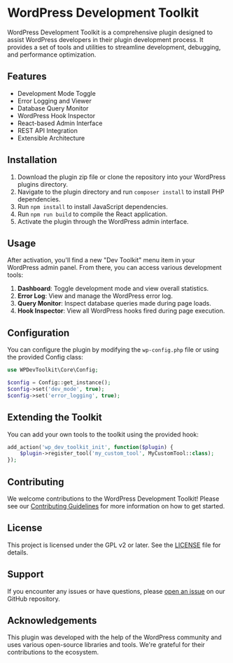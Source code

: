 # WordPress Development Toolkit

WordPress Development Toolkit is a comprehensive plugin designed to assist WordPress developers in their plugin development process. It provides a set of tools and utilities to streamline development, debugging, and performance optimization.

## Features

- Development Mode Toggle
- Error Logging and Viewer
- Database Query Monitor
- WordPress Hook Inspector
- React-based Admin Interface
- REST API Integration
- Extensible Architecture

## Installation

1. Download the plugin zip file or clone the repository into your WordPress plugins directory.
2. Navigate to the plugin directory and run `composer install` to install PHP dependencies.
3. Run `npm install` to install JavaScript dependencies.
4. Run `npm run build` to compile the React application.
5. Activate the plugin through the WordPress admin interface.

## Usage

After activation, you'll find a new "Dev Toolkit" menu item in your WordPress admin panel. From there, you can access various development tools:

1. **Dashboard**: Toggle development mode and view overall statistics.
2. **Error Log**: View and manage the WordPress error log.
3. **Query Monitor**: Inspect database queries made during page loads.
4. **Hook Inspector**: View all WordPress hooks fired during page execution.

## Configuration

You can configure the plugin by modifying the `wp-config.php` file or using the provided Config class:

```php
use WPDevToolkit\Core\Config;

$config = Config::get_instance();
$config->set('dev_mode', true);
$config->set('error_logging', true);
```

## Extending the Toolkit

You can add your own tools to the toolkit using the provided hook:

```php
add_action('wp_dev_toolkit_init', function($plugin) {
    $plugin->register_tool('my_custom_tool', MyCustomTool::class);
});
```

## Contributing

We welcome contributions to the WordPress Development Toolkit! Please see our [Contributing Guidelines](CONTRIBUTING.md) for more information on how to get started.

## License

This project is licensed under the GPL v2 or later. See the [LICENSE](LICENSE) file for details.

## Support

If you encounter any issues or have questions, please [open an issue](https://github.com/mralaminahamed/wp-dev-toolkit/issues) on our GitHub repository.

## Acknowledgements

This plugin was developed with the help of the WordPress community and uses various open-source libraries and tools. We're grateful for their contributions to the ecosystem.
